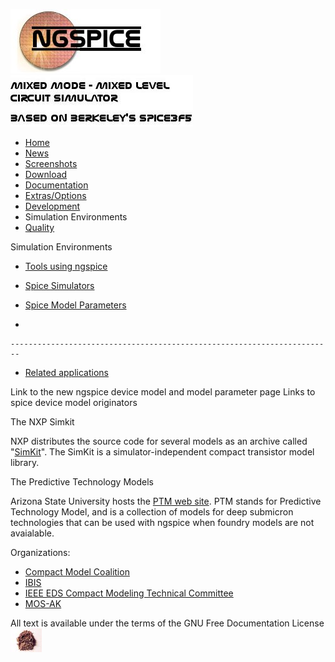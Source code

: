 ![NGSPICE](./images/nglogo.jpg) ![Mixed mode - mixed level circuit simulator - based on Berkeley's Spice3f5](./images/ngtext2.jpg) [](https://sourceforge.net/projects/ngspice)

-   [Home](./index.html)
-   [News](./news.html)
-   [Screenshots](https://sourceforge.net/projects/ngspice/)
-   [Download](./download.html)
-   [Documentation](./docs.html)
-   [Extras/Options](./extras.html)
-   [Development](./devel.html)
-   Simulation Environments
-   [Quality](./quality.html)

Simulation Environments

-   [Tools using ngspice](./resources.html)

-   [Spice Simulators](spices.html)

-   [Spice Model Parameters](modelparams.html)

-   

    ------------------------------------------------------------------------

-   [Related applications](./relapp.html)

Link to the new ngspice device model and model parameter page
Links to spice device model originators

The NXP Simkit  

NXP distributes the source code for several models as an archive called "[SimKit](https://www.nxp.com/support/developer-resources/models-and-test-data/simkit:SIMKIT)". The SimKit is a simulator-independent compact transistor model library.  

The Predictive Technology Models  

Arizona State University hosts the [PTM web site](http://ptm.asu.edu). PTM stands for Predictive Technology Model, and is a collection of models for deep submicron technologies that can be used with ngspice when foundry models are not avaialable.  

Organizations:

-   [Compact Model Coalition](http://www.si2.org/cmc/)
-   [IBIS](https://ibis.org/)  
-   [IEEE EDS Compact Modeling Technical Committee](http://www.ntu.edu.sg/home/exzhou/CM/index.htm)
-   [MOS-AK](http://www.mos-ak.org)  

 All text is available under the terms of the GNU Free Documentation License ![](./images/spice.jpg)
